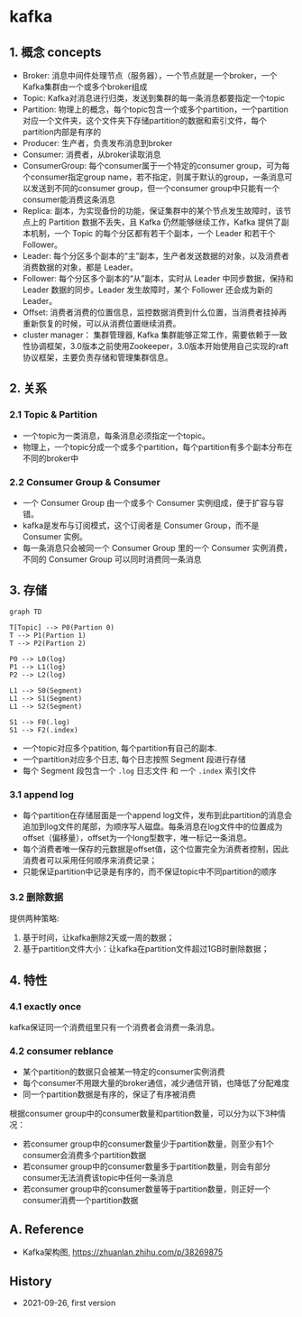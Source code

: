 <!---
markmeta_author: wongoo
markmeta_date: 2021-09-26
markmeta_title: kafka
markmeta_categories: MQ
markmeta_tags: kafka,mq
-->

# kafka

## 1. 概念 concepts

- Broker: 消息中间件处理节点（服务器），一个节点就是一个broker，一个Kafka集群由一个或多个broker组成
- Topic: Kafka对消息进行归类，发送到集群的每一条消息都要指定一个topic
- Partition: 物理上的概念，每个topic包含一个或多个partition，一个partition对应一个文件夹，这个文件夹下存储partition的数据和索引文件，每个partition内部是有序的
- Producer: 生产者，负责发布消息到broker
- Consumer: 消费者，从broker读取消息
- ConsumerGroup: 每个consumer属于一个特定的consumer group，可为每个consumer指定group name，若不指定，则属于默认的group，一条消息可以发送到不同的consumer group，但一个consumer group中只能有一个consumer能消费这条消息
- Replica: 副本，为实现备份的功能，保证集群中的某个节点发生故障时，该节点上的 Partition 数据不丢失，且 Kafka 仍然能够继续工作，Kafka 提供了副本机制，一个 Topic 的每个分区都有若干个副本，一个 Leader 和若干个 Follower。
- Leader: 每个分区多个副本的“主”副本，生产者发送数据的对象，以及消费者消费数据的对象，都是 Leader。
- Follower: 每个分区多个副本的“从”副本，实时从 Leader 中同步数据，保持和 Leader 数据的同步。Leader 发生故障时，某个 Follower 还会成为新的 Leader。
- Offset: 消费者消费的位置信息，监控数据消费到什么位置，当消费者挂掉再重新恢复的时候，可以从消费位置继续消费。
- cluster manager： 集群管理器, Kafka 集群能够正常工作，需要依赖于一致性协调框架，3.0版本之前使用Zookeeper，3.0版本开始使用自己实现的raft协议框架，主要负责存储和管理集群信息。


## 2. 关系

### 2.1 Topic & Partition

* 一个topic为一类消息，每条消息必须指定一个topic。
* 物理上，一个topic分成一个或多个partition，每个partition有多个副本分布在不同的broker中


### 2.2 Consumer Group & Consumer

* 一个 Consumer Group 由一个或多个 Consumer 实例组成，便于扩容与容错。
* kafka是发布与订阅模式，这个订阅者是 Consumer Group，而不是 Consumer 实例。
* 每一条消息只会被同一个 Consumer Group 里的一个 Consumer 实例消费，不同的 Consumer Group 可以同时消费同一条消息


## 3. 存储

```mermaid
graph TD

T[Topic] --> P0(Partion 0)
T --> P1(Partion 1)
T --> P2(Partion 2)

P0 --> L0(log)
P1 --> L1(log)
P2 --> L2(log)

L1 --> S0(Segment)
L1 --> S1(Segment)
L1 --> S2(Segment)

S1 --> F0(.log)
S1 --> F2(.index)
```

* 一个topic对应多个patition, 每个partition有自己的副本.
* 一个partition对应多个日志, 每个日志按照 Segment 段进行存储
* 每个 Segment 段包含一个 `.log` 日志文件 和 一个 `.index` 索引文件

### 3.1 append log

* 每个partition在存储层面是一个append log文件，发布到此partition的消息会追加到log文件的尾部，为顺序写人磁盘。每条消息在log文件中的位置成为offset（偏移量），offset为一个long型数字，唯一标记一条消息。
* 每个消费者唯一保存的元数据是offset值，这个位置完全为消费者控制，因此消费者可以采用任何顺序来消费记录；
* 只能保证partition中记录是有序的，而不保证topic中不同partition的顺序

### 3.2 删除数据

提供两种策略:
1. 基于时间，让kafka删除2天或一周的数据；
2. 基于partition文件大小：让kafka在partition文件超过1GB时删除数据；



## 4. 特性

### 4.1 exactly once

kafka保证同一个消费组里只有一个消费者会消费一条消息。


### 4.2 consumer reblance

* 某个partition的数据只会被某一特定的consumer实例消费
* 每个consumer不用跟大量的broker通信，减少通信开销，也降低了分配难度
* 同一个partition数据是有序的，保证了有序被消费

根据consumer group中的consumer数量和partition数量，可以分为以下3种情况：

* 若consumer group中的consumer数量少于partition数量，则至少有1个consumer会消费多个partition数据
* 若consumer group中的consumer数量多于partition数量，则会有部分consumer无法消费该topic中任何一条消息
* 若consumer group中的consumer数量等于partition数量，则正好一个consumer消费一个partition数据



## A. Reference

- Kafka架构图, https://zhuanlan.zhihu.com/p/38269875


## History

- 2021-09-26, first version

